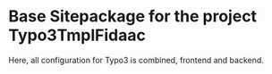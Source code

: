 Base Sitepackage for the project Typo3TmplFidaac
==============================================================

Here, all configuration for Typo3 is combined, frontend and backend.
